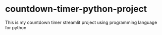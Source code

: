 # countdown-timer-python-project
This is my countdown timer streamlit project using programming language for python
